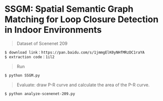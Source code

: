 # SSGM: Spatial Semantic Graph Matching for Loop Closure Detection in Indoor Environments

> Dataset of Scenenet 209
```sh
$ download link：https://pan.baidu.com/s/1jmmgElK0yNHfMRzDC1raYA 
$ extraction code：1il2

```
> Run
```sh
$ python SSGM.py
```

> Evaluate: draw P-R curve and calculate the area of the P-R curve.
```sh
$ python analyze-scenenet-209.py
```
